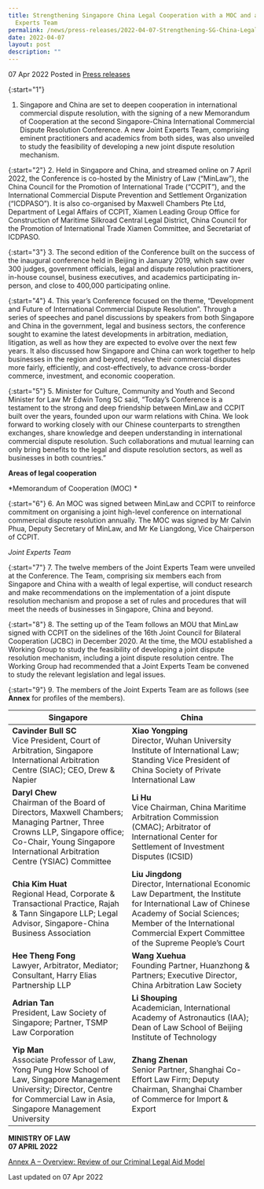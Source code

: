 ```yaml
---
title: Strengthening Singapore China Legal Cooperation with a MOC and a Joint
  Experts Team
permalink: /news/press-releases/2022-04-07-Strengthening-SG-China-Legal-Cooperation-MOC-Joint-Experts-Team
date: 2022-04-07
layout: post
description: ""
---
```

07 Apr 2022 Posted in [Press releases](/news/press-releases)

{:start="1"}
1.	Singapore and China are set to deepen cooperation in international commercial dispute resolution, with the signing of a new Memorandum of Cooperation at the second Singapore-China International Commercial Dispute Resolution Conference. A new Joint Experts Team, comprising eminent practitioners and academics from both sides, was also unveiled to study the feasibility of developing a new joint dispute resolution mechanism.

{:start="2"}
2.	Held in Singapore and China, and streamed online on 7 April 2022, the Conference is co-hosted by the Ministry of Law (“MinLaw”), the China Council for the Promotion of International Trade (“CCPIT”), and the International Commercial Dispute Prevention and Settlement Organization (“ICDPASO”). It is also co-organised by Maxwell Chambers Pte Ltd, Department of Legal Affairs of CCPIT, Xiamen Leading Group Office for Construction of Maritime Silkroad Central Legal District, China Council for the Promotion of International Trade Xiamen Committee, and Secretariat of ICDPASO. 

{:start="3"}
3.	The second edition of the Conference built on the success of the inaugural conference held in Beijing in January 2019, which saw over 300 judges, government officials, legal and dispute resolution practitioners, in-house counsel, business executives, and academics participating in-person, and close to 400,000 participating online. 

{:start="4"}
4.	This year’s Conference focused on the theme, “Development and Future of International Commercial Dispute Resolution”. Through a series of speeches and panel discussions by speakers from both Singapore and China in the government, legal and business sectors, the conference sought to examine the latest developments in arbitration, mediation, litigation, as well as how they are expected to evolve over the next few years. It also discussed how Singapore and China can work together to help businesses in the region and beyond, resolve their commercial disputes more fairly, efficiently, and cost-effectively, to advance cross-border commerce, investment, and economic cooperation. 

{:start="5"}
5.	Minister for Culture, Community and Youth and Second Minister for Law Mr Edwin Tong SC said, “Today’s Conference is a testament to the strong and deep friendship between MinLaw and CCPIT built over the years, founded upon our warm relations with China. We look forward to working closely with our Chinese counterparts to strengthen exchanges, share knowledge and deepen understanding in international commercial dispute resolution. Such collaborations and mutual learning can only bring benefits to the legal and dispute resolution sectors, as well as businesses in both countries.” 

**Areas of legal cooperation**

*Memorandum of Cooperation (MOC) *

{:start="6"}
6.	An MOC was signed between MinLaw and CCPIT to reinforce commitment on organising a joint high-level conference on international commercial dispute resolution annually. The MOC was signed by Mr Calvin Phua, Deputy Secretary of MinLaw, and Mr Ke Liangdong, Vice Chairperson of CCPIT. 

*Joint Experts Team*

{:start="7"}
7.	The twelve members of the Joint Experts Team were unveiled at the Conference. The Team, comprising six members each from Singapore and China with a wealth of legal expertise, will conduct research and make recommendations on the implementation of a joint dispute resolution mechanism and propose a set of rules and procedures that will meet the needs of businesses in Singapore, China and beyond. 

{:start="8"}
8.	The setting up of the Team follows an MOU that MinLaw signed with CCPIT on the sidelines of the 16th Joint Council for Bilateral Cooperation (JCBC) in December 2020. At the time, the MOU established a Working Group to study the feasibility of developing a joint dispute resolution mechanism, including a joint dispute resolution centre. The Working Group had recommended that a Joint Experts Team be convened to study the relevant legislation and legal issues.

{:start="9"}
9.	The members of the Joint Experts Team are as follows (see <b>Annex</b> for profiles of the members).


| Singapore    | China |
| ----------- | ----------- |
| <b>Cavinder Bull SC</b> <br>Vice President, Court of Arbitration, Singapore International Arbitration Centre (SIAC); CEO, Drew & Napier     | <b>Xiao Yongping</b><br>Director, Wuhan University Institute of International Law; Standing Vice President of China Society of Private International Law<br> |
| <b>Daryl Chew</b> <br>Chairman of the Board of Directors, Maxwell Chambers; Managing Partner, Three Crowns LLP, Singapore office; Co-Chair, Young Singapore International Arbitration Centre (YSIAC) Committee     | <b>Li Hu</b><br>Vice Chairman, China Maritime Arbitration Commission (CMAC); Arbitrator of International Center for Settlement of Investment Disputes (ICSID) <br> |
| <b>Chia Kim Huat</b> <br>Regional Head, Corporate & Transactional Practice, Rajah & Tann Singapore LLP; Legal Advisor, Singapore-China Business Association     | <b>Liu Jingdong</b><br>Director, International Economic Law Department, the Institute for International Law of Chinese Academy of Social Sciences; Member of the International Commercial Expert Committee of the Supreme People’s Court<br> |
| <b>Hee Theng Fong</b> <br>Lawyer, Arbitrator, Mediator; Consultant, Harry Elias Partnership LLP     | <b>Wang Xuehua</b><br>Founding Partner, Huanzhong & Partners; Executive Director, China Arbitration Law Society<br> |
| <b>Adrian Tan</b> <br>President, Law Society of Singapore; Partner, TSMP Law Corporation     | <b>Li Shouping</b><br>Academician, International Academy of Astronautics (IAA); Dean of Law School of Beijing Institute of Technology<br> |
| <b>Yip Man</b> <br>Associate Professor of Law, Yong Pung How School of Law, Singapore Management University; Director, Centre for Commercial Law in Asia, Singapore Management University     | <b>Zhang Zhenan</b><br>Senior Partner, Shanghai Co-Effort Law Firm; Deputy Chairman, Shanghai Chamber of Commerce for Import & Export <br> |
 

**MINISTRY OF LAW**
<br>**07 APRIL 2022**

[Annex A – Overview: Review of our Criminal Legal Aid Model](/files/news/press-releases/2022/01/PDO_PR_AnnexA.pdf)<br>


<p class="right-side-updated">Last updated on 07 Apr 2022</p>